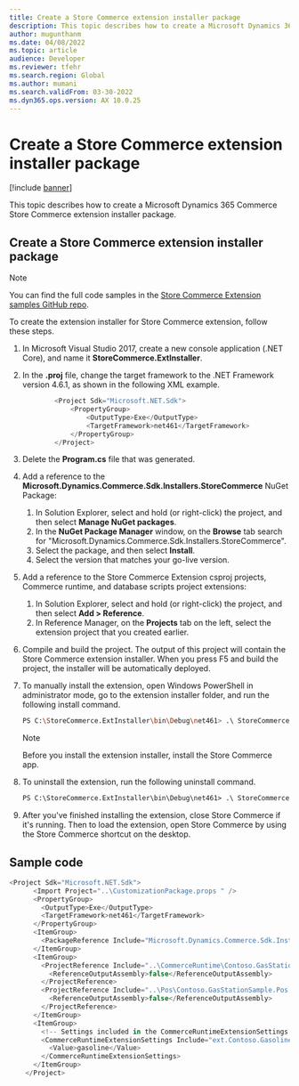 ```yaml
---
title: Create a Store Commerce extension installer package
description: This topic describes how to create a Microsoft Dynamics 365 Commerce Store Commerce extension installer package.
author: mugunthanm
ms.date: 04/08/2022
ms.topic: article
audience: Developer
ms.reviewer: tfehr
ms.search.region: Global
ms.author: mumani
ms.search.validFrom: 03-30-2022
ms.dyn365.ops.version: AX 10.0.25
---
```


# Create a Store Commerce extension installer package

[!include [banner](../includes/banner.md)]

This topic describes how to create a Microsoft Dynamics 365 Commerce Store Commerce extension installer package.

## Create a Store Commerce extension installer package

> [!NOTE]
> You can find the full code samples in the [Store Commerce Extension samples GitHub repo](https://github.com/microsoft/Dynamics365Commerce.InStore).

To create the extension installer for Store Commerce extension, follow these steps.

1. In Microsoft Visual Studio 2017, create a new console application (.NET Core), and name it **StoreCommerce.ExtInstaller**.
1. In the **.proj** file, change the target framework to the .NET Framework version 4.6.1, as shown in the following XML example.
    ```js
            <Project Sdk="Microsoft.NET.Sdk">
                <PropertyGroup>
                    <OutputType>Exe</OutputType>
                    <TargetFramework>net461</TargetFramework>
                </PropertyGroup>
            </Project>
    ```
1. Delete the **Program.cs** file that was generated.
1. Add a reference to the **Microsoft.Dynamics.Commerce.Sdk.Installers.StoreCommerce** NuGet Package:
    1. In Solution Explorer, select and hold (or right-click) the project, and then select **Manage NuGet packages**.
    1. In the **NuGet Package Manager** window, on the **Browse** tab search for "Microsoft.Dynamics.Commerce.Sdk.Installers.StoreCommerce".
    1. Select the package, and then select **Install**.
    1. Select the version that matches your go-live version.
1. Add a reference to the Store Commerce Extension csproj projects, Commerce runtime, and database scripts project extensions:
    1. In Solution Explorer, select and hold (or right-click) the project, and then select **Add \> Reference**.
    1. In Reference Manager, on the **Projects** tab on the left, select the extension project that you created earlier.
1. Compile and build the project. The output of this project will contain the Store Commerce extension installer. When you press F5 and build the project, the installer will be automatically deployed. 
1. To manually install the extension, open Windows PowerShell in administrator mode, go to the extension installer folder, and run the following install command.

    ```sh
    PS C:\StoreCommerce.ExtInstaller\bin\Debug\net461> .\ StoreCommerce.ExtInstaller.exe install
    ```
    > [!NOTE]
    > Before you install the extension installer, install the Store Commerce app.
1. To uninstall the extension, run the following uninstall command.

    ```ps
    PS C:\StoreCommerce.ExtInstaller\bin\Debug\net461> .\ StoreCommerce.ExtInstaller.exe uninstall
    ```
1. After you've finished installing the extension, close Store Commerce if it's running. Then to load the extension, open Store Commerce by using the Store Commerce shortcut on the desktop. 

## Sample code

```ts
<Project Sdk="Microsoft.NET.Sdk">
	  <Import Project="..\CustomizationPackage.props " />
	  <PropertyGroup>
	    <OutputType>Exe</OutputType>
	    <TargetFramework>net461</TargetFramework>
	  </PropertyGroup>
	  <ItemGroup>
	    <PackageReference Include="Microsoft.Dynamics.Commerce.Sdk.Installers.StoreCommerce" Version="$(CommerceSdkPackagesVersion)" />
	  </ItemGroup>
	  <ItemGroup>
	    <ProjectReference Include="..\CommerceRuntime\Contoso.GasStationSample.CommerceRuntime.csproj">
	      <ReferenceOutputAssembly>false</ReferenceOutputAssembly>
	    </ProjectReference>
	    <ProjectReference Include="..\Pos\Contoso.GasStationSample.Pos.csproj">
	      <ReferenceOutputAssembly>false</ReferenceOutputAssembly>
	    </ProjectReference>
	  </ItemGroup>
	  <ItemGroup>
	    <!-- Settings included in the CommerceRuntimeExtensionSettings item group will be added to the generated CommerceRuntime config file and available at runtime in the CommerceRuntime extension. -->
	    <CommerceRuntimeExtensionSettings Include="ext.Contoso.GasolineItemId">
	      <Value>gasoline</Value>
	    </CommerceRuntimeExtensionSettings>
	  </ItemGroup>
	</Project>
```

